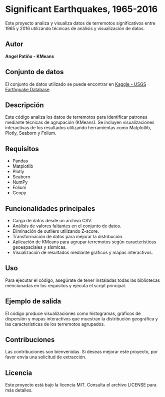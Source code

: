 # Significant Earthquakes, 1965-2016

Este proyecto analiza y visualiza datos de terremotos significativos entre 1965 y 2016 utilizando técnicas de análisis y visualización de datos.

## Autor
**Angel Patiño - KMeans**

## Conjunto de datos
El conjunto de datos utilizado se puede encontrar en [Kaggle - USGS Earthquake Database](https://www.kaggle.com/datasets/usgs/earthquake-database).

## Descripción
Este código analiza los datos de terremotos para identificar patrones mediante técnicas de agrupación (KMeans). Se incluyen visualizaciones interactivas de los resultados utilizando herramientas como Matplotlib, Plotly, Seaborn y Folium.

## Requisitos
- Pandas
- Matplotlib
- Plotly
- Seaborn
- NumPy
- Folium
- Geopy

## Funcionalidades principales
- Carga de datos desde un archivo CSV.
- Análisis de valores faltantes en el conjunto de datos.
- Eliminación de outliers utilizando Z-score.
- Transformación de datos para mejorar la distribución.
- Aplicación de KMeans para agrupar terremotos según características geoespaciales y sísmicas.
- Visualización de resultados mediante gráficos y mapas interactivos.

## Uso
Para ejecutar el código, asegúrate de tener instaladas todas las bibliotecas mencionadas en los requisitos y ejecuta el script principal.

## Ejemplo de salida
El código produce visualizaciones como histogramas, gráficos de dispersión y mapas interactivos que muestran la distribución geográfica y las características de los terremotos agrupados.

## Contribuciones
Las contribuciones son bienvenidas. Si deseas mejorar este proyecto, por favor envía una solicitud de extracción.

## Licencia
Este proyecto está bajo la licencia MIT. Consulta el archivo LICENSE para más detalles.
